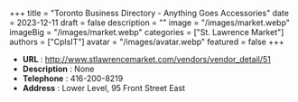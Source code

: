 +++
title = "Toronto Business Directory - Anything Goes Accessories"
date = 2023-12-11
draft = false
description = ""
image = "/images/market.webp"
imageBig = "/images/market.webp"
categories = ["St. Lawrence Market"]
authors = ["CplsIT"]
avatar = "/images/avatar.webp"
featured = false
+++


* **URL** :  http://www.stlawrencemarket.com/vendors/vendor_detail/51
* **Description** : None
* **Telephone** : 416-200-8219
* **Address** : Lower Level, 95 Front Street East